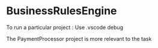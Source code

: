 # BusinessRulesEngine

To run a particular project : Use .vscode debug 


The PaymentProcessor project is more relevant to the task

